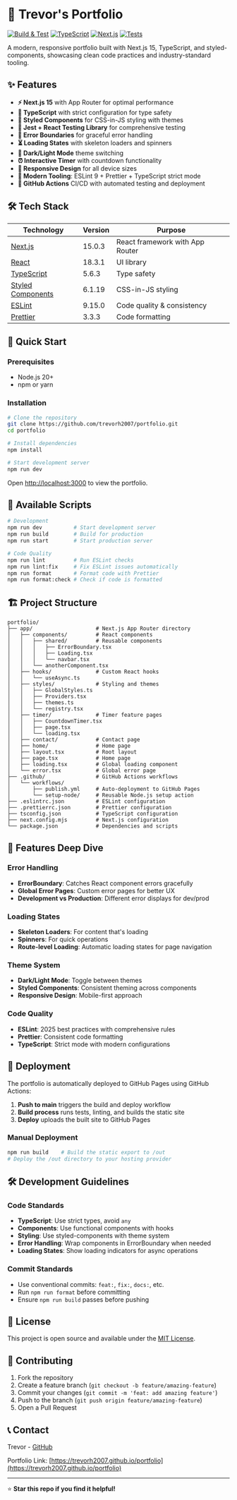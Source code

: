 # 🚀 Trevor's Portfolio

[![Build & Test](https://github.com/trevorh2007/portfolio/actions/workflows/publish.yml/badge.svg)](https://github.com/trevorh2007/portfolio/actions/workflows/publish.yml)
[![TypeScript](https://img.shields.io/badge/TypeScript-5.6.3-blue?logo=typescript)](https://www.typescriptlang.org/)
[![Next.js](https://img.shields.io/badge/Next.js-15.0.3-black?logo=next.js)](https://nextjs.org/)
[![Tests](https://img.shields.io/badge/Tests-Jest%20%2B%20RTL-green?logo=jest)](https://jestjs.io/)

A modern, responsive portfolio built with Next.js 15, TypeScript, and styled-components, showcasing
clean code practices and industry-standard tooling.

## ✨ Features

- **⚡ Next.js 15** with App Router for optimal performance
- **🔷 TypeScript** with strict configuration for type safety
- **💅 Styled Components** for CSS-in-JS styling with themes
- **🧪 Jest + React Testing Library** for comprehensive testing
- **🔄 Error Boundaries** for graceful error handling
- **⏳ Loading States** with skeleton loaders and spinners
- **🌙 Dark/Light Mode** theme switching
- **⏰ Interactive Timer** with countdown functionality
- **📱 Responsive Design** for all device sizes
- **🔧 Modern Tooling**: ESLint 9 + Prettier + TypeScript strict mode
- **🚀 GitHub Actions** CI/CD with automated testing and deployment

## 🛠️ Tech Stack

| Technology                                          | Version | Purpose                         |
| --------------------------------------------------- | ------- | ------------------------------- |
| [Next.js](https://nextjs.org/)                      | 15.0.3  | React framework with App Router |
| [React](https://reactjs.org/)                       | 18.3.1  | UI library                      |
| [TypeScript](https://www.typescriptlang.org/)       | 5.6.3   | Type safety                     |
| [Styled Components](https://styled-components.com/) | 6.1.19  | CSS-in-JS styling               |
| [ESLint](https://eslint.org/)                       | 9.15.0  | Code quality & consistency      |
| [Prettier](https://prettier.io/)                    | 3.3.3   | Code formatting                 |

## 🚀 Quick Start

### Prerequisites

- Node.js 20+
- npm or yarn

### Installation

```bash
# Clone the repository
git clone https://github.com/trevorh2007/portfolio.git
cd portfolio

# Install dependencies
npm install

# Start development server
npm run dev
```

Open [http://localhost:3000](http://localhost:3000) to view the portfolio.

## 📜 Available Scripts

```bash
# Development
npm run dev          # Start development server
npm run build        # Build for production
npm run start        # Start production server

# Code Quality
npm run lint         # Run ESLint checks
npm run lint:fix     # Fix ESLint issues automatically
npm run format       # Format code with Prettier
npm run format:check # Check if code is formatted
```

## 🏗️ Project Structure

```
portfolio/
├── app/                    # Next.js App Router directory
│   ├── components/         # React components
│   │   ├── shared/         # Reusable components
│   │   │   ├── ErrorBoundary.tsx
│   │   │   ├── Loading.tsx
│   │   │   └── navbar.tsx
│   │   └── anotherComponent.tsx
│   ├── hooks/              # Custom React hooks
│   │   └── useAsync.ts
│   ├── styles/             # Styling and themes
│   │   ├── GlobalStyles.ts
│   │   ├── Providers.tsx
│   │   ├── themes.ts
│   │   └── registry.tsx
│   ├── timer/              # Timer feature pages
│   │   ├── CountdownTimer.tsx
│   │   ├── page.tsx
│   │   └── loading.tsx
│   ├── contact/            # Contact page
│   ├── home/               # Home page
│   ├── layout.tsx          # Root layout
│   ├── page.tsx            # Home page
│   ├── loading.tsx         # Global loading component
│   └── error.tsx           # Global error page
├── .github/                # GitHub Actions workflows
│   └── workflows/
│       ├── publish.yml     # Auto-deployment to GitHub Pages
│       └── setup-node/     # Reusable Node.js setup action
├── .eslintrc.json          # ESLint configuration
├── .prettierrc.json        # Prettier configuration
├── tsconfig.json           # TypeScript configuration
├── next.config.mjs         # Next.js configuration
└── package.json            # Dependencies and scripts
```

## 🎨 Features Deep Dive

### Error Handling

- **ErrorBoundary**: Catches React component errors gracefully
- **Global Error Pages**: Custom error pages for better UX
- **Development vs Production**: Different error displays for dev/prod

### Loading States

- **Skeleton Loaders**: For content that's loading
- **Spinners**: For quick operations
- **Route-level Loading**: Automatic loading states for page navigation

### Theme System

- **Dark/Light Mode**: Toggle between themes
- **Styled Components**: Consistent theming across components
- **Responsive Design**: Mobile-first approach

### Code Quality

- **ESLint**: 2025 best practices with comprehensive rules
- **Prettier**: Consistent code formatting
- **TypeScript**: Strict mode with modern configurations

## 🚀 Deployment

The portfolio is automatically deployed to GitHub Pages using GitHub Actions:

1. **Push to main** triggers the build and deploy workflow
2. **Build process** runs tests, linting, and builds the static site
3. **Deploy** uploads the built site to GitHub Pages

### Manual Deployment

```bash
npm run build    # Build the static export to /out
# Deploy the /out directory to your hosting provider
```

## 🛠️ Development Guidelines

### Code Standards

- **TypeScript**: Use strict types, avoid `any`
- **Components**: Use functional components with hooks
- **Styling**: Use styled-components with theme system
- **Error Handling**: Wrap components in ErrorBoundary when needed
- **Loading States**: Show loading indicators for async operations

### Commit Standards

- Use conventional commits: `feat:`, `fix:`, `docs:`, etc.
- Run `npm run format` before committing
- Ensure `npm run build` passes before pushing

## 📄 License

This project is open source and available under the [MIT License](LICENSE).

## 🤝 Contributing

1. Fork the repository
2. Create a feature branch (`git checkout -b feature/amazing-feature`)
3. Commit your changes (`git commit -m 'feat: add amazing feature'`)
4. Push to the branch (`git push origin feature/amazing-feature`)
5. Open a Pull Request

## 📞 Contact

Trevor - [GitHub](https://github.com/trevorh2007)

Portfolio Link: [https://trevorh2007.github.io/portfolio](https://trevorh2007.github.io/portfolio)

---

⭐ **Star this repo if you find it helpful!**
